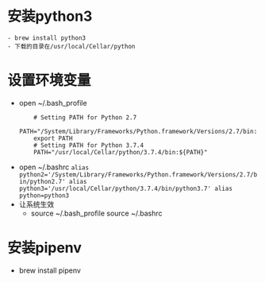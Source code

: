 # 安装python3
    - brew install python3
    - 下载的目录在/usr/local/Cellar/python
# 设置环境变量
  - open ~/.bash_profile
    ``` 
        # Setting PATH for Python 2.7
        PATH="/System/Library/Frameworks/Python.framework/Versions/2.7/bin:${PATH}"
        export PATH
        # Setting PATH for Python 3.7.4
        PATH="/usr/local/Cellar/python/3.7.4/bin:${PATH}"
    ```
   - open ~/.bashrc
    ```
        alias python2='/System/Library/Frameworks/Python.framework/Versions/2.7/bin/python2.7'
        alias python3='/usr/local/Cellar/python/3.7.4/bin/python3.7'
        alias python=python3
    ```
   - 让系统生效
     - source ~/.bash_profile     source ~/.bashrc
# 安装pipenv
- brew install pipenv